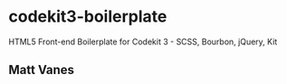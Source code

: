 # codekit3-boilerplate
HTML5 Front-end Boilerplate for Codekit 3 - SCSS, Bourbon, jQuery, Kit

## Matt Vanes
